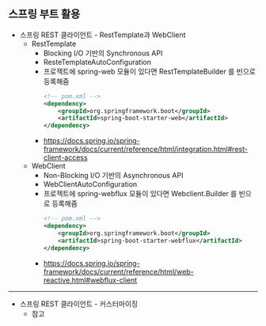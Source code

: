## **스프링 부트 활용**
  * 스프링 REST 클라이언트 - RestTemplate과 WebClient
    * RestTemplate
      * Blocking I/O 기반의 Synchronous API
      * ResteTemplateAutoConfiguration
      * 프로젝트에 spring-web 모듈이 있다면 RestTemplateBuilder 를 빈으로 등록해줌
        ```xml
        <!-- pom.xml -->
        <dependency>
            <groupId>org.springframework.boot</groupId>
            <artifactId>spring-boot-starter-web</artifactId>
        </dependency>
        ```
      * https://docs.spring.io/spring-framework/docs/current/reference/html/integration.html#rest-client-access
    * WebClient
      * Non-Blocking I/O 기반의 Asynchronous API
      * WebClientAutoConfiguration
      * 프로젝트에 spring-webflux 모듈이 있다면 Webclient.Builder 를 빈으로 등록해줌
        ```xml
        <!-- pom.xml -->
        <dependency>
            <groupId>org.springframework.boot</groupId>
            <artifactId>spring-boot-starter-webflux</artifactId>
        </dependency>
        ```
      * https://docs.spring.io/spring-framework/docs/current/reference/html/web-reactive.html#webflux-client
***
  * 스프링 REST 클라이언트 - 커스터마이징
    * 참고
